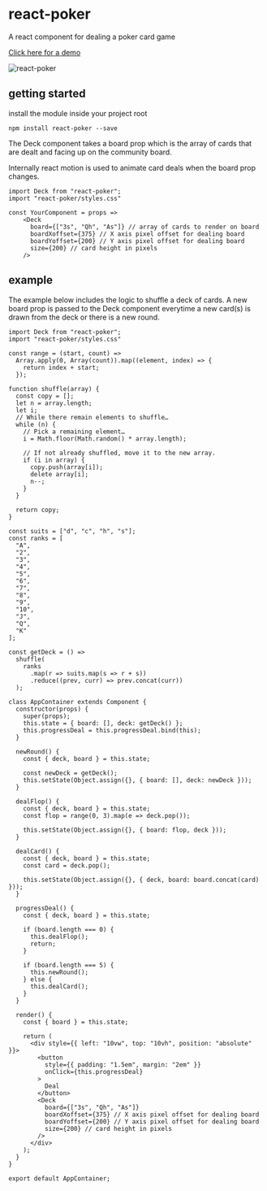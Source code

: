 # react-poker
A react component for dealing a poker card game

[Click here for a demo](http://therewillbecode.github.io/react-poker)

![react-poker](https://image.ibb.co/ebO3P5/poker.png)

## getting started
install the module inside your project root 
    
    npm install react-poker --save
    
The Deck component takes a board prop which is the array of cards that are dealt and facing up on the community board. 

Internally react motion is used to animate card deals when the board prop changes.
    
    import Deck from "react-poker";
    import "react-poker/styles.css"
    
    const YourComponent = props =>
        <Deck
          board={["3s", "Qh", "As"]} // array of cards to render on board
          boardXoffset={375} // X axis pixel offset for dealing board
          boardYoffset={200} // Y axis pixel offset for dealing board
          size={200} // card height in pixels
        />
   
## example

The example below includes the logic to shuffle a deck of cards.
A new board prop is passed to the Deck component everytime a new card(s) is drawn from the deck or there is a new round.

    import Deck from "react-poker";
    import "react-poker/styles.css"
    
    const range = (start, count) =>
      Array.apply(0, Array(count)).map((element, index) => {
        return index + start;
      });
    
    function shuffle(array) {
      const copy = [];
      let n = array.length;
      let i;
      // While there remain elements to shuffle…
      while (n) {
        // Pick a remaining element…
        i = Math.floor(Math.random() * array.length);
    
        // If not already shuffled, move it to the new array.
        if (i in array) {
          copy.push(array[i]);
          delete array[i];
          n--;
        }
      }
    
      return copy;
    }
    
    const suits = ["d", "c", "h", "s"];
    const ranks = [
      "A",
      "2",
      "3",
      "4",
      "5",
      "6",
      "7",
      "8",
      "9",
      "10",
      "J",
      "Q",
      "K"
    ];
    
    const getDeck = () =>
      shuffle(
        ranks
          .map(r => suits.map(s => r + s))
          .reduce((prev, curr) => prev.concat(curr))
      );
    
    class AppContainer extends Component {
      constructor(props) {
        super(props);
        this.state = { board: [], deck: getDeck() };
        this.progressDeal = this.progressDeal.bind(this);
      }
    
      newRound() {
        const { deck, board } = this.state;
    
        const newDeck = getDeck();
        this.setState(Object.assign({}, { board: [], deck: newDeck }));
      }
    
      dealFlop() {
        const { deck, board } = this.state;
        const flop = range(0, 3).map(e => deck.pop());
    
        this.setState(Object.assign({}, { board: flop, deck }));
      }
    
      dealCard() {
        const { deck, board } = this.state;
        const card = deck.pop();

        this.setState(Object.assign({}, { deck, board: board.concat(card) }));
      }
    
      progressDeal() {
        const { deck, board } = this.state;
    
        if (board.length === 0) {
          this.dealFlop();
          return;
        }
    
        if (board.length === 5) {
          this.newRound();
        } else {
          this.dealCard();
        }
      }

      render() {
        const { board } = this.state;
    
        return (
          <div style={{ left: "10vw", top: "10vh", position: "absolute" }}>
            <button
              style={{ padding: "1.5em", margin: "2em" }}
              onClick={this.progressDeal}
            >
              Deal
            </button>
            <Deck
              board={["3s", "Qh", "As"]}
              boardXoffset={375} // X axis pixel offset for dealing board
              boardYoffset={200} // Y axis pixel offset for dealing board
              size={200} // card height in pixels
            />
          </div>
        );
      }
    }

    export default AppContainer;